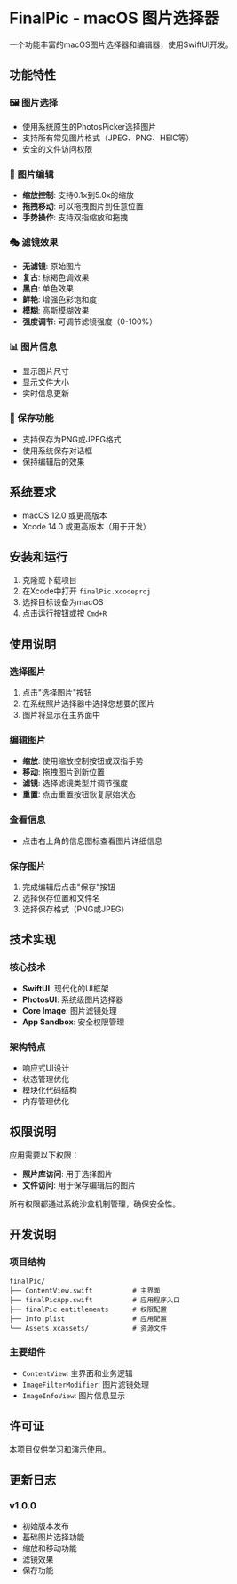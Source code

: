 # FinalPic - macOS 图片选择器

一个功能丰富的macOS图片选择器和编辑器，使用SwiftUI开发。

## 功能特性

### 🖼️ 图片选择
- 使用系统原生的PhotosPicker选择图片
- 支持所有常见图片格式（JPEG、PNG、HEIC等）
- 安全的文件访问权限

### 🎨 图片编辑
- **缩放控制**: 支持0.1x到5.0x的缩放
- **拖拽移动**: 可以拖拽图片到任意位置
- **手势操作**: 支持双指缩放和拖拽

### 🎭 滤镜效果
- **无滤镜**: 原始图片
- **复古**: 棕褐色调效果
- **黑白**: 单色效果
- **鲜艳**: 增强色彩饱和度
- **模糊**: 高斯模糊效果
- **强度调节**: 可调节滤镜强度（0-100%）

### 📊 图片信息
- 显示图片尺寸
- 显示文件大小
- 实时信息更新

### 💾 保存功能
- 支持保存为PNG或JPEG格式
- 使用系统保存对话框
- 保持编辑后的效果

## 系统要求

- macOS 12.0 或更高版本
- Xcode 14.0 或更高版本（用于开发）

## 安装和运行

1. 克隆或下载项目
2. 在Xcode中打开 `finalPic.xcodeproj`
3. 选择目标设备为macOS
4. 点击运行按钮或按 `Cmd+R`

## 使用说明

### 选择图片
1. 点击"选择图片"按钮
2. 在系统照片选择器中选择您想要的图片
3. 图片将显示在主界面中

### 编辑图片
- **缩放**: 使用缩放控制按钮或双指手势
- **移动**: 拖拽图片到新位置
- **滤镜**: 选择滤镜类型并调节强度
- **重置**: 点击重置按钮恢复原始状态

### 查看信息
- 点击右上角的信息图标查看图片详细信息

### 保存图片
1. 完成编辑后点击"保存"按钮
2. 选择保存位置和文件名
3. 选择保存格式（PNG或JPEG）

## 技术实现

### 核心技术
- **SwiftUI**: 现代化的UI框架
- **PhotosUI**: 系统级图片选择器
- **Core Image**: 图片滤镜处理
- **App Sandbox**: 安全权限管理

### 架构特点
- 响应式UI设计
- 状态管理优化
- 模块化代码结构
- 内存管理优化

## 权限说明

应用需要以下权限：
- **照片库访问**: 用于选择图片
- **文件访问**: 用于保存编辑后的图片

所有权限都通过系统沙盒机制管理，确保安全性。

## 开发说明

### 项目结构
```
finalPic/
├── ContentView.swift          # 主界面
├── finalPicApp.swift          # 应用程序入口
├── finalPic.entitlements      # 权限配置
├── Info.plist                 # 应用配置
└── Assets.xcassets/           # 资源文件
```

### 主要组件
- `ContentView`: 主界面和业务逻辑
- `ImageFilterModifier`: 图片滤镜处理
- `ImageInfoView`: 图片信息显示

## 许可证

本项目仅供学习和演示使用。

## 更新日志

### v1.0.0
- 初始版本发布
- 基础图片选择功能
- 缩放和移动功能
- 滤镜效果
- 保存功能 